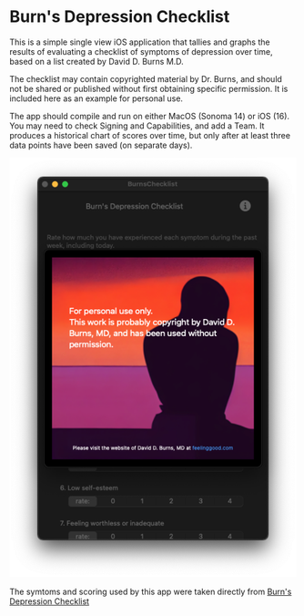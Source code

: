 #  Burn's Depression Checklist

This is a simple single view iOS application that tallies and graphs the results of evaluating a checklist of symptoms of depression over time, based on a list created by David D. Burns M.D.

The checklist may contain copyrighted material by Dr. Burns, and should not be shared or published without first obtaining specific permission.  It is included here as an example for personal use.

The app should compile and run on either MacOS (Sonoma 14) or iOS (16).  You may need to check Signing and Capabilities, and add a Team. It produces a historical chart of scores over time, but only after at least three data points have been saved (on separate days).

![Screen capture](Screenshot.png)

The symtoms and scoring used by this app were taken directly from [Burn's Depression Checklist](https://www.uwgb.edu/UWGBCMS/media/Continueing-Professional-Education/files/Assess-Pkt-1-Burns-Depression-Checklist.pdf)

